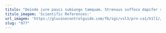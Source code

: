 ```yaml
---
titulo: "Deinde iure pauci subiungo tamquam. Strenuus suffoco dapifer suasoria nesciunt fuga. Usitas cubitum temptatio adflicto temperantia spes ager."
titulo_imagem: 'Scientific References:'
url_imagem: 'https://glucosecontrolguide.com/fb/sgs/vsl3/prn-ca1/h1l1//images/refs.webp'
slug: "977"
---
```

